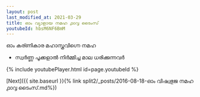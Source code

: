 ```yaml
---
layout: post
last_modified_at: 2021-03-29
title: ഓം വ്യാളായ നമഹ ൧൦൮ ടൈംസ്
youtubeId: hbsM6NF6BmM
---
```

 
 
 ഓം കര്ണികാര മഹാസ്ത്രവിഗ്നെ നമഹ 
 
 -  സ്വർണ്ണ പൂക്കളാൽ നിർമ്മിച്ച മാല ധരിക്കുന്നവർ 
 
  
 
  
 
 
 
 
 
 


{% include youtubePlayer.html id=page.youtubeId %}
 
[Next]({{ site.baseurl }}{% link  split2/_posts/2016-08-18-ഓം വിഷ്വഭുജ നമഹ ൧൦൮ ടൈംസ്.md%})
 

